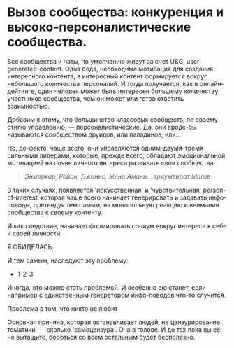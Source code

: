 # Вызов сообщества: конкуренция и высоко-персоналистические сообщества.

Все сообщества и чаты, по умолчанию живут за счет USG, user-generated-content. Одна беда, необходима мотивация для создания интересного контента, а интересный контент формируется вокруг небольшого количества персоналий. И тогда получается, как в онлайн-дейтинге, один человек может быть интересен большему количеству участников сообщества, чем он может или готов ответить взаимностью.

Добавим к этому, что большинство классовых сообществ, по своему стилю управлению, — персоналистические. Да, они вроде-бы называются сообществом друидов, или паладинов, или...

Но, де-факто, чаще всего, они управляются одним-двумя-тремя сильными лидерами, которые, прежде всего, обладают эмоциональной мотивацией на почве личного интереса развивать свои сообщества.

> *Энмеркар, Рейон, Джанис, Жена Амани... триумвират Магов*

В таких случаях, появляется 'искусственная' и 'чувствительная' person-of-interest, которая чаще всего начинает генерировать и задавать инфо-поводы, претендуя тем самым, на монопольную реакцию и внимания сообщества к своему контенту. 

И как следствие, начинает формировать социум вокруг интереса к себе и своей личности.

Я ОБИДЕЛАСЬ

И тем самым, наследуют эту проблему:
- 1-2-3

Иногда, это можно стать проблемой. И особенно ею станет, если например с единственным генератором инфо-поводов что-то случится.



Проблема в том, что никто не любит


Основная причина, которая останавливает людей, не цензурирование тематики, — сколько 'самоцензура'.
Она в голове. И до тех пока вы её не вытащите, бороться со всем остальным будет бесполезно.